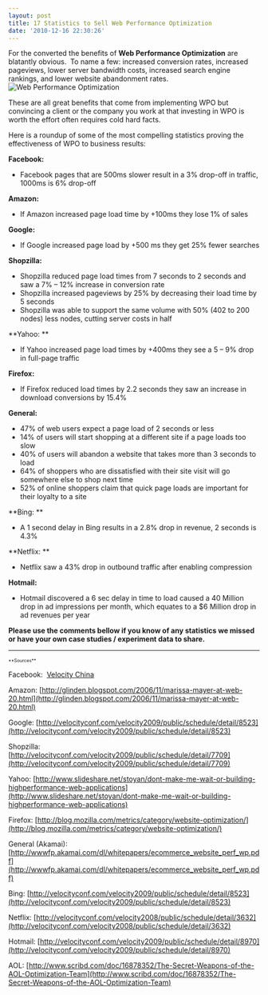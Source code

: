 ```yaml
---
layout: post
title: 17 Statistics to Sell Web Performance Optimization
date: '2010-12-16 22:30:26'
---
```



For the converted the benefits of **Web Performance Optimization** are blatantly obvious.  To name a few: increased conversion rates, increased pageviews, lower server bandwidth costs, increased search engine rankings, and lower website abandonment rates.![Web Performance Optimization](http://www.guypo.com/wp-content/uploads/2010/12/iStock_000013901118XSmall.jpg)

These are all great benefits that come from implementing WPO but convincing a client or the company you work at that investing in WPO is worth the effort often requires cold hard facts.

Here is a roundup of some of the most compelling statistics proving the effectiveness of WPO to business results:  

**Facebook:**

- Facebook pages that are 500ms slower result in a 3% drop-off in traffic, 1000ms is 6% drop-off

**Amazon:<sup></sup>**

- If Amazon increased page load time by +100ms they lose 1% of sales

**Google:<sup></sup>**

- If Google increased page load by +500 ms they get 25% fewer searches

**Shopzilla:<sup></sup>**

- Shopzilla reduced page load times from 7 seconds to 2 seconds and saw a 7% – 12% increase in conversion rate
- Shopzilla increased pageviews by 25% by decreasing their load time by 5 seconds
- Shopzilla was able to support the same volume with 50% (402 to 200 nodes) less nodes, cutting server costs in half

**Yahoo: **

- If Yahoo increased page load times by +400ms they see a 5 – 9% drop in full-page traffic

**Firefox:<sup></sup>**

- If Firefox reduced load times by 2.2 seconds they saw an increase in download conversions by 15.4%

**General:<sup></sup>**

- 47% of web users expect a page load of 2 seconds or less
- 14% of users will start shopping at a different site if a page loads too slow
- 40% of users will abandon a website that takes more than 3 seconds to load
- 64% of shoppers who are dissatisfied with their site visit will go somewhere else to shop next time
- 52% of online shoppers claim that quick page loads are important for their loyalty to a site

**Bing: **

- A 1 second delay in Bing results in a 2.8% drop in revenue, 2 seconds is 4.3%

**Netflix: **

- Netflix saw a 43% drop in outbound traffic after enabling compression

**Hotmail:**

- Hotmail discovered a 6 sec delay in time to load caused a 40 Million drop in ad impressions per month, which equates to a $6 Million drop in ad revenues per year

**Please use the comments bellow if you know of any statistics we missed or have your own case studies / experiment data to share.**

****  
<span style="font-size: 9px !important">  
**Sources**</span>

Facebook:  [Velocity China](http://velocity.oreilly.com.cn/index.php)

Amazon: [http://glinden.blogspot.com/2006/11/marissa-mayer-at-web-20.html](http://glinden.blogspot.com/2006/11/marissa-mayer-at-web-20.html)

Google: [http://velocityconf.com/velocity2009/public/schedule/detail/8523](http://velocityconf.com/velocity2009/public/schedule/detail/8523)

Shopzilla: [http://velocityconf.com/velocity2009/public/schedule/detail/7709](http://velocityconf.com/velocity2009/public/schedule/detail/7709)

Yahoo: [http://www.slideshare.net/stoyan/dont-make-me-wait-or-building-highperformance-web-applications](http://www.slideshare.net/stoyan/dont-make-me-wait-or-building-highperformance-web-applications)

Firefox: [http://blog.mozilla.com/metrics/category/website-optimization/](http://blog.mozilla.com/metrics/category/website-optimization/)

General (Akamai): [http://wwwfp.akamai.com/dl/whitepapers/ecommerce_website_perf_wp.pdf](http://wwwfp.akamai.com/dl/whitepapers/ecommerce_website_perf_wp.pdf)

Bing: [http://velocityconf.com/velocity2009/public/schedule/detail/8523](http://velocityconf.com/velocity2009/public/schedule/detail/8523)

Netflix: [http://velocityconf.com/velocity2008/public/schedule/detail/3632](http://velocityconf.com/velocity2008/public/schedule/detail/3632)

Hotmail: [http://velocityconf.com/velocity2009/public/schedule/detail/8970](http://velocityconf.com/velocity2009/public/schedule/detail/8970)

AOL: [http://www.scribd.com/doc/16878352/The-Secret-Weapons-of-the-AOL-Optimization-Team](http://www.scribd.com/doc/16878352/The-Secret-Weapons-of-the-AOL-Optimization-Team)
